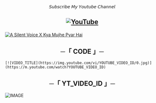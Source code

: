 <div align="center">
𝘚𝘶𝘣𝘴𝘤𝘳𝘪𝘣𝘦 𝘔𝘺 𝘠𝘰𝘶𝘵𝘶𝘣𝘦 𝘊𝘩𝘢𝘯𝘯𝘦𝘭
</div>
<h2 align="center">

[![YouTube](https://img.shields.io/badge/ʏᴏᴜᴛᴜʙᴇ-%23FF0000.svg?style=for-the-badge&logo=YouTube&logoColor=white)](https://youtube.com/channel/UC9o1hM49jVr2lgOinw0pAdw)

</h2>


[![A Silent Voice X Kya Mujhe Pyar Hai](https://img.youtube.com/vi/6yytLxJ2I-U/0.jpg)](https://m.youtube.com/watch?v=6yytLxJ2I-U)


<h2 align="center">
    ─「 CODE 」─
</h2>

````
[![VIDEO_TITLE](https://img.youtube.com/vi/YOUTUBE_VIDEO_ID/0.jpg)](https://m.youtube.com/watch?YOUTUBE_VIDEO_ID)
````
<h2 align="center">
    ─「 YT_VIDEO_ID 」─
</h2>

![IMAGE](https://te.legra.ph/file/0bdd04f777dc6b6149874.jpg)
